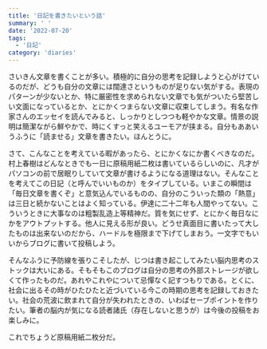 ```yaml
---
title: '日記を書きたいという話'
summary: ' '
date: '2022-07-20'
tags: 
  - '日記'
category: 'diaries'
---
```


さいきん文章を書くことが多い。積極的に自分の思考を記録しようと心がけているのだが、どうも自分の文章には闊達さというものが足りない気がする。表現のパターンが少ないとか、特に厳密性を求められない文章でも気がついたら堅苦しい文面になっているとか、とにかくつまらない文章に収束してしまう。有名な作家さんのエッセイを読んでみると、しっかりとしつつも軽やかな文章。情景の説明は簡潔ながら鮮やかで、時にくすっと笑えるユーモアが挟まる。自分もああいうふうに「読ませる」文章を書きたい。ほんとうに。

さて、こんなことを考えている暇があったら、とにかくなにか書くべきなのだ。村上春樹はどんなときでも一日に原稿用紙二枚は書いているらしいのに、凡才がパソコンの前で居眠りしていて文章が書けるようになる道理はない。そんなことを考えてこの日記（と呼んでいいものか）をタイプしている。いまこの瞬間は「毎日文章を書くぞ」と意気込んでいるものの、自分のこういった類の「熱意」は三日と続かないことはよく知っている。伊達に二十二年も人間やってない。こういうときに大事なのは粗製乱造上等精神だ。質を気にせず、とにかく毎日なにかをアウトプットする。他人に見える形が良い。どうせ真面目に書いたって大したものは出来ないのだから、ハードルを極限まで下げてしまおう。一文字でもいいからブログに書いて投稿しよう。

そんなふうに予防線を張りこそしたが、じつは書き起こしてみたい脳内思考のストックは大いにある。そもそもこのブログは自分の思考の外部ストレージが欲しくて作ったものだ。あれやこれやについて忌憚なく記すつもりである。とくに、社会に出るその時がひたひたと近づいている今この時期の思考を記録しておきたい。社会の荒波に飲まれて自分が失われたときの、いわばセーブポイントを作りたい。筆者の脳内が気になる読者諸氏（存在しないと思うが）は今後の投稿をお楽しみに。

これでちょうど原稿用紙二枚分だ。
